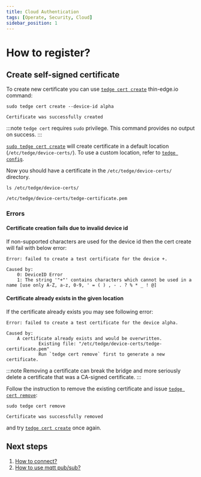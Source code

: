 ```yaml
---
title: Cloud Authentication
tags: [Operate, Security, Cloud]
sidebar_position: 1
---
```


# How to register?

## Create self-signed certificate

To create new certificate you can use [`tedge cert create`](../../references/cli/tedge-cert.md) thin-edge.io command:

```shell
sudo tedge cert create --device-id alpha
```

```
Certificate was successfully created
```

:::note
`tedge cert` requires `sudo` privilege. This command provides no output on success.
:::

[`sudo tedge cert create`](../../references/cli/tedge-cert.md) will create certificate in a default location (`/etc/tedge/device-certs/`).
To use a custom location, refer to [`tedge config`](../../references/cli/tedge-config.md).

Now you should have a certificate in the `/etc/tedge/device-certs/` directory.

```shell
ls /etc/tedge/device-certs/
```

```
/etc/tedge/device-certs/tedge-certificate.pem
```

### Errors

#### Certificate creation fails due to invalid device id

If non-supported characters are used for the device id then the cert create will fail with below error:

```plain
Error: failed to create a test certificate for the device +.

Caused by:
    0: DeviceID Error
    1: The string '"+"' contains characters which cannot be used in a name [use only A-Z, a-z, 0-9, ' = ( ) , - . ? % * _ ! @]
```


#### Certificate already exists in the given location

If the certificate already exists you may see following error:

```plain
Error: failed to create a test certificate for the device alpha.

Caused by:
    A certificate already exists and would be overwritten.
            Existing file: "/etc/tedge/device-certs/tedge-certificate.pem"
            Run `tedge cert remove` first to generate a new certificate.
```

:::note
Removing a certificate can break the bridge and more seriously delete a certificate that was a CA-signed certificate.
:::

Follow the instruction to remove the existing certificate and issue [`tedge cert remove`](../../references/cli/tedge-cert.md):

```shell
sudo tedge cert remove
```

```
Certificate was successfully removed
```

and try [`tedge cert create`](../../references/cli/tedge-cert.md) once again.

## Next steps

1. [How to connect?](../connection/connect.md)
2. [How to use mqtt pub/sub?](../telemetry/pub_sub.md)
